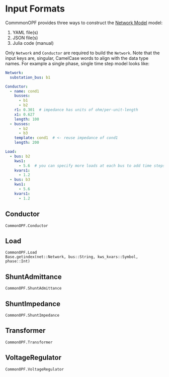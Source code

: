 # Input Formats
CommmonOPF provides three ways to construct the [Network Model](@ref) model:
1. YAML file(s)
2. JSON file(s)
3. Julia code (manual)

Only `Network` and `Conductor` are required to build the `Network`. Note that the input keys are, singular,
CamelCase words to align with the data type names. For example a single phase, single time step
model looks like:
```yaml
Network:
  substation_bus: b1

Conductor:
  - name: cond1
    busses: 
      - b1
      - b2
    r1: 0.301  # impedance has units of ohm/per-unit-length
    x1: 0.627
    length: 100
  - busses:
      - b2
      - b3
    template: cond1  # <- reuse impedance of cond1
    length: 200

Load:
  - bus: b2
    kws1: 
      - 5.6  # you can specify more loads at each bus to add time steps
    kvars1: 
      - 1.2
  - bus: b3
    kws1: 
      - 5.6
    kvars1: 
      - 1.2
```

## Conductor
```@docs
CommonOPF.Conductor
```

## Load
```@docs
CommonOPF.Load
Base.getindex(net::Network, bus::String, kws_kvars::Symbol, phase::Int)
```

## ShuntAdmittance
```@docs
CommonOPF.ShuntAdmittance
```

## ShuntImpedance
```@docs
CommonOPF.ShuntImpedance
```

## Transformer
```@docs
CommonOPF.Transformer
```

## VoltageRegulator
```@docs
CommonOPF.VoltageRegulator
```
